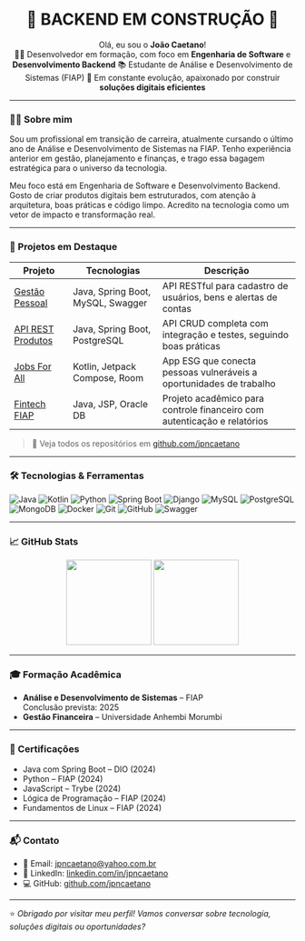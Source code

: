 <h1 align="center">🚧 BACKEND EM CONSTRUÇÃO 🚧</h1>

<p align="center">
Olá, eu sou o <strong>João Caetano</strong>!  
<br>
👨‍💻 Desenvolvedor em formação, com foco em <strong>Engenharia de Software</strong> e <strong>Desenvolvimento Backend</strong>  
📚 Estudante de Análise e Desenvolvimento de Sistemas (FIAP)  
🌱 Em constante evolução, apaixonado por construir <strong>soluções digitais eficientes</strong>  
</p>

---

### 👨‍🔧 Sobre mim

Sou um profissional em transição de carreira, atualmente cursando o último ano de Análise e Desenvolvimento de Sistemas na FIAP. Tenho experiência anterior em gestão, planejamento e finanças, e trago essa bagagem estratégica para o universo da tecnologia.

Meu foco está em Engenharia de Software e Desenvolvimento Backend. Gosto de criar produtos digitais bem estruturados, com atenção à arquitetura, boas práticas e código limpo. Acredito na tecnologia como um vetor de impacto e transformação real.

---

### 🧩 Projetos em Destaque

| Projeto | Tecnologias | Descrição |
|--------|-------------|-----------|
| [Gestão Pessoal](https://github.com/jpncaetano/fiap-gestao-pessoal) | Java, Spring Boot, MySQL, Swagger | API RESTful para cadastro de usuários, bens e alertas de contas |
| [API REST Produtos](https://github.com/jpncaetano/api-rest-produtos) | Java, Spring Boot, PostgreSQL | API CRUD completa com integração e testes, seguindo boas práticas |
| [Jobs For All](https://github.com/jpncaetano/fiap-jobs-for-all) | Kotlin, Jetpack Compose, Room | App ESG que conecta pessoas vulneráveis a oportunidades de trabalho |
| [Fintech FIAP](https://github.com/jpncaetano/fiap-fintech) | Java, JSP, Oracle DB | Projeto acadêmico para controle financeiro com autenticação e relatórios |

> 👀 Veja todos os repositórios em [github.com/jpncaetano](https://github.com/jpncaetano)

---

### 🛠️ Tecnologias & Ferramentas

![Java](https://img.shields.io/badge/Java-ED8B00?style=for-the-badge&logo=java&logoColor=white)
![Kotlin](https://img.shields.io/badge/Kotlin-7F52FF?style=for-the-badge&logo=kotlin&logoColor=white)
![Python](https://img.shields.io/badge/Python-3776AB?style=for-the-badge&logo=python&logoColor=white)
![Spring Boot](https://img.shields.io/badge/Spring_Boot-6DB33F?style=for-the-badge&logo=spring-boot&logoColor=white)
![Django](https://img.shields.io/badge/Django-092E20?style=for-the-badge&logo=django&logoColor=white)
![MySQL](https://img.shields.io/badge/MySQL-005C84?style=for-the-badge&logo=mysql&logoColor=white)
![PostgreSQL](https://img.shields.io/badge/PostgreSQL-336791?style=for-the-badge&logo=postgresql&logoColor=white)
![MongoDB](https://img.shields.io/badge/MongoDB-4EA94B?style=for-the-badge&logo=mongodb&logoColor=white)
![Docker](https://img.shields.io/badge/Docker-2496ED?style=for-the-badge&logo=docker&logoColor=white)
![Git](https://img.shields.io/badge/Git-F05032?style=for-the-badge&logo=git&logoColor=white)
![GitHub](https://img.shields.io/badge/GitHub-181717?style=for-the-badge&logo=github&logoColor=white)
![Swagger](https://img.shields.io/badge/Swagger-85EA2D?style=for-the-badge&logo=swagger&logoColor=black)

---

### 📈 GitHub Stats

<p align="center">
  <img src="https://github-readme-stats.vercel.app/api/top-langs/?username=jpncaetano&layout=compact&theme=tokyonight" height="150"/>
  <img src="https://github-readme-streak-stats.herokuapp.com/?user=jpncaetano&theme=tokyonight" height="150"/>
</p>

---

### 🎓 Formação Acadêmica

- **Análise e Desenvolvimento de Sistemas** – FIAP  
  Conclusão prevista: 2025  
- **Gestão Financeira** – Universidade Anhembi Morumbi  

---

### 📜 Certificações

- Java com Spring Boot – DIO (2024)  
- Python – FIAP (2024)  
- JavaScript – Trybe (2024)  
- Lógica de Programação – FIAP (2024)  
- Fundamentos de Linux – FIAP (2024)

---

### 📬 Contato

- 📧 Email: jpncaetano@yahoo.com.br  
- 💼 LinkedIn: [linkedin.com/in/jpncaetano](https://www.linkedin.com/in/jpncaetano)  
- 💻 GitHub: [github.com/jpncaetano](https://github.com/jpncaetano)

---

⭐ *Obrigado por visitar meu perfil! Vamos conversar sobre tecnologia, soluções digitais ou oportunidades?*
